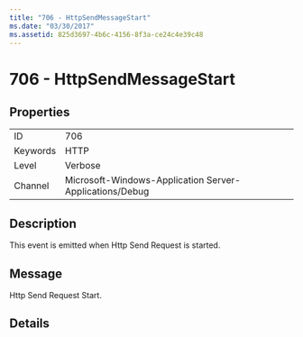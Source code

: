 ```yaml
---
title: "706 - HttpSendMessageStart"
ms.date: "03/30/2017"
ms.assetid: 825d3697-4b6c-4156-8f3a-ce24c4e39c48
---
```

# 706 - HttpSendMessageStart
## Properties  


|||  
|-|-|  
|ID|706|  
|Keywords|HTTP|  
|Level|Verbose|  
|Channel|Microsoft-Windows-Application Server-Applications/Debug|  

## Description  
 This event is emitted when Http Send Request is started.  

## Message  
 Http Send Request Start.  

## Details
